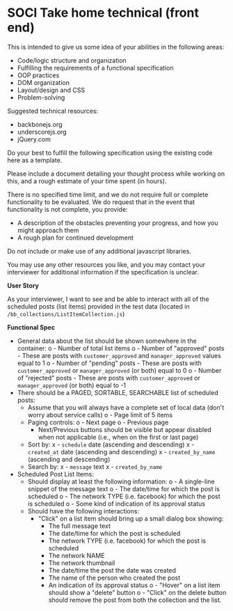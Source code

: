 # SOCI Take home technical (front end) #

This is intended to give us some idea of your abilities in the following areas:

- Code/logic structure and organization
- Fulfilling the requirements of a functional specification
- OOP practices
- DOM organization
- Layout/design and CSS
- Problem-solving

Suggested technical resources:

- backbonejs.org
- underscorejs.org
- jQuery.com


Do your best to fulfill the following specification using the existing code here as a template.

Please include a document detailing your thought process while working on this, and a rough estimate of your time spent (in hours).

There is no specified time limit, and we do not require full or complete functionality to be evaluated. We do request that in the event that functionality is not complete, you provide:

- A description of the obstacles preventing your progress, and how you might approach them
- A rough plan for continued development

Do not include or make use of any additional javascript libraries.

You may use any other resources you like, and you may contact your interviewer for additional information if the specification is unclear.

**User Story**

As your interviewer, I want to see and be able to interact with all of the scheduled posts (list items) provided in the test data (located in `/bb_collections/ListItemCollection.js`)

**Functional Spec**

- General data about the list should be shown somewhere in the container:
o    - Number of total list items
o    - Number of "approved" posts
        - These are posts with `customer_approved` and `manager_approved` values equal to 1
o    - Number of "pending" posts
        - These are posts with `customer_approved` or `manager_approved` (or both) equal to 0
o    - Number of "rejected" posts
        - These are posts with `customer_approved` or `manager_approved` (or both) equal to -1
- There should be a PAGED, SORTABLE, SEARCHABLE list of scheduled posts:
    - Assume that you will always have a complete set of local data (don't worry about service calls)
o    - Page limit of 5 items
    - Paging controls:
o        - Next page
o        - Previous page
        - Next/Previous buttons should be visible but appear disabled when not applicable (i.e., when on the first or last page)
    - Sort by:
x        - `schedule` date (ascending and descending)
x        - `created_at` date (ascending and descending)
x        - `created_by_name` (ascending and descending)
    - Search by:
x        - `message` text
x        - `created_by_name`
- Scheduled Post List Items:
    - Should display at least the following information:
o        - A single-line snippet of the message text
o        - The date/time for which the post is scheduled
o        - The network TYPE (i.e. facebook) for which the post is scheduled
o        - Some kind of indication of its approval status
    - Should have the following interactions:
        - "Click" on a list item should bring up a small dialog box showing:
            - The full message text
            - The date/time for which the post is scheduled
            - The network TYPE (i.e. facebook) for which the post is scheduled
            - The network NAME
            - The network thumbnail
            - The date/time the post the date was created
            - The name of the person who created the post
            - An indication of its approval status
o        - "Hover" on a list item should show a "delete" button
o            - "Click" on the delete button should remove the post from both the collection and the list.